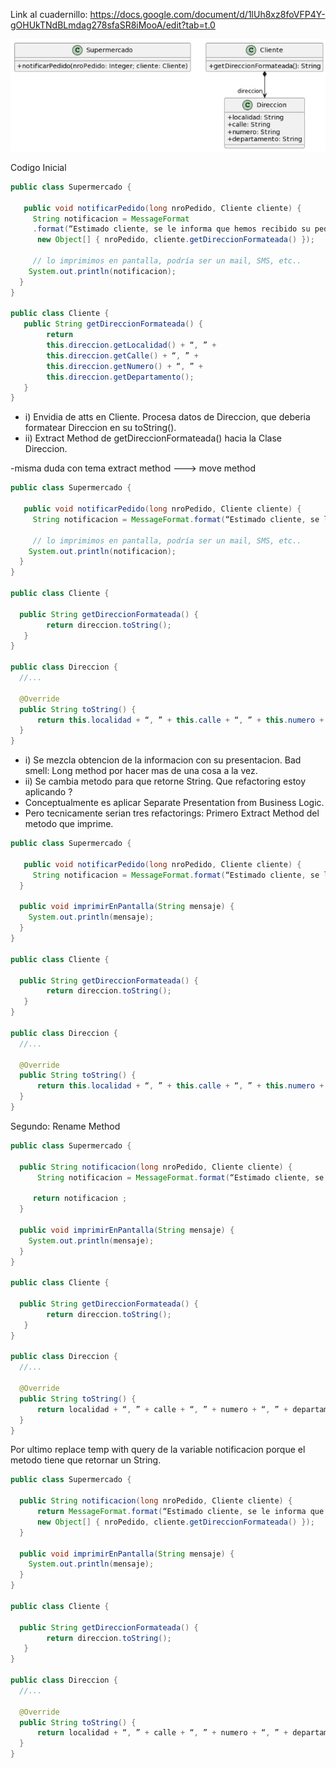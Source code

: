 Link al cuadernillo: https://docs.google.com/document/d/1lUh8xz8foVFP4Y-gOHUkTNdBLmdag278sfaSR8iMooA/edit?tab=t.0

![alt text](image-2.png)

Codigo Inicial

``` java
public class Supermercado {

   public void notificarPedido(long nroPedido, Cliente cliente) {
     String notificacion = MessageFormat
     .format(“Estimado cliente, se le informa que hemos recibido su pedido con número {0}, el cual será enviado a la dirección {1}”, 
      new Object[] { nroPedido, cliente.getDireccionFormateada() });

     // lo imprimimos en pantalla, podría ser un mail, SMS, etc..
    System.out.println(notificacion);
  }
}

public class Cliente {
   public String getDireccionFormateada() {
        return 
		this.direccion.getLocalidad() + “, ” +
		this.direccion.getCalle() + “, ” +
		this.direccion.getNumero() + “, ” +
		this.direccion.getDepartamento();
   }
}
```

- i) Envidia de atts en Cliente. Procesa datos de Direccion, que deberia formatear Direccion en su toString().
- ii) Extract Method de getDireccionFormateada() hacia la Clase Direccion.

-misma duda con tema extract method ---> move method

``` java
public class Supermercado {

   public void notificarPedido(long nroPedido, Cliente cliente) {
     String notificacion = MessageFormat.format(“Estimado cliente, se le informa que hemos recibido su pedido con número {0}, el cual será enviado a la dirección {1}”, new Object[] { nroPedido, cliente.getDireccionFormateada() });

     // lo imprimimos en pantalla, podría ser un mail, SMS, etc..
    System.out.println(notificacion);
  }
}

public class Cliente {

  public String getDireccionFormateada() {
        return direccion.toString();
   }
}

public class Direccion {
  //...

  @Override
  public String toString() {
      return this.localidad + “, ” + this.calle + “, ” + this.numero + “, ” + this.departamento;
  }
}
```

- i) Se mezcla obtencion de la informacion con su presentacion. Bad smell: Long method por hacer mas de una cosa a la vez.
- ii) Se cambia metodo para que retorne String. Que refactoring estoy aplicando ?
- Conceptualmente es aplicar Separate Presentation from Business Logic.
- Pero tecnicamente serian tres refactorings: Primero Extract Method del metodo que imprime.

``` java
public class Supermercado {

   public void notificarPedido(long nroPedido, Cliente cliente) {
     String notificacion = MessageFormat.format(“Estimado cliente, se le informa que hemos recibido su pedido con número {0}, el cual será enviado a la dirección {1}”, new Object[] { nroPedido, cliente.getDireccionFormateada() });
  }

  public void imprimirEnPantalla(String mensaje) {
    System.out.println(mensaje);
  }
}

public class Cliente {

  public String getDireccionFormateada() {
        return direccion.toString();
   }
}

public class Direccion {
  //...

  @Override
  public String toString() {
      return this.localidad + “, ” + this.calle + “, ” + this.numero + “, ” + this.departamento;
  }
}
```

Segundo: Rename Method 

``` java
public class Supermercado {

  public String notificacion(long nroPedido, Cliente cliente) {
      String notificacion = MessageFormat.format(“Estimado cliente, se le informa que hemos recibido su pedido con número {0}, el cual será enviado a la dirección {1}”, new Object[] { nroPedido, cliente.getDireccionFormateada() });

     return notificacion ;
  }

  public void imprimirEnPantalla(String mensaje) {
    System.out.println(mensaje);
  }
}

public class Cliente {

  public String getDireccionFormateada() {
        return direccion.toString();
   }
}

public class Direccion {
  //...

  @Override
  public String toString() {
      return localidad + “, ” + calle + “, ” + numero + “, ” + departamento;
  }
}
```

Por ultimo replace temp with query de la variable notificacion porque el metodo tiene que retornar un String.

``` java
public class Supermercado {

  public String notificacion(long nroPedido, Cliente cliente) {
      return MessageFormat.format(“Estimado cliente, se le informa que hemos recibido su pedido con número {0}, el cual será enviado a la dirección {1}”, 
      new Object[] { nroPedido, cliente.getDireccionFormateada() });
  }

  public void imprimirEnPantalla(String mensaje) {
    System.out.println(mensaje);
  }
}

public class Cliente {

  public String getDireccionFormateada() {
        return direccion.toString();
   }
}

public class Direccion {
  //...

  @Override
  public String toString() {
      return localidad + “, ” + calle + “, ” + numero + “, ” + departamento;
  }
}
```